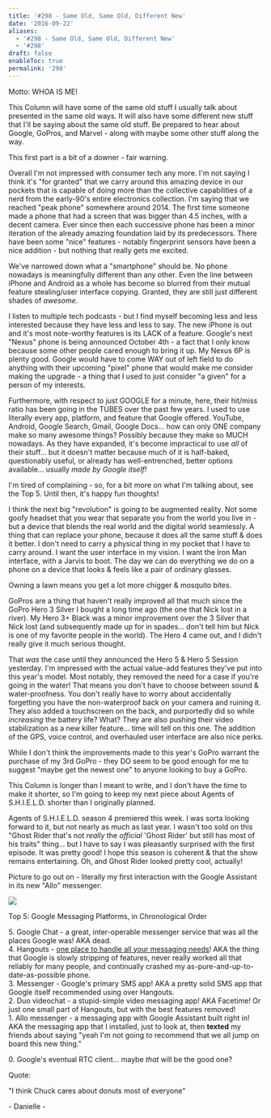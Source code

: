```yaml
---
title: '#298 - Same Old, Same Old, Different New'
date: '2016-09-22'
aliases:
  - '#298 - Same Old, Same Old, Different New'
  - '#298'
draft: false
enableToc: true
permalink: '298'
---
```


Motto: WHOA IS ME!

  
This Column will have some of the same old stuff I usually talk about presented in the same old ways. It will also have some different new stuff that I'll be saying about the same old stuff. Be prepared to hear about Google, GoPros, and Marvel - along with maybe some other stuff along the way.

  
This first part is a bit of a downer - fair warning.

  
Overall I'm not impressed with consumer tech any more. I'm not saying I think it's "for granted" that we carry around this amazing device in our pockets that is capable of doing more than the collective capabilities of a nerd from the early-90's entire electronics collection. I'm saying that we reached "peak phone" somewhere around 2014\. The first time someone made a phone that had a screen that was bigger than 4.5 inches, with a decent camera. Ever since then each successive phone has been a minor iteration of the already amazing foundation laid by its predecessors. There have been some "nice" features - notably fingerprint sensors have been a nice addition - but nothing that really gets me excited.

  
We've narrowed down what a "smartphone" should be. No phone nowadays is meaningfully different than any other. Even the line between iPhone and Android as a whole has become so blurred from their mutual feature stealing/user interface copying. Granted, they are still just different shades of _awesome_.

  
I listen to multiple tech podcasts - but I find myself becoming less and less interested because they have less and less to say. The new iPhone is out and it's most note-worthy features is its LACK of a feature. Google's next "Nexus" phone is being announced October 4th - a fact that I only know because some other people cared enough to bring it up. My Nexus 6P is plenty good. Google would have to come WAY out of left field to do anything with their upcoming "pixel" phone that would make me consider making the upgrade - a thing that I used to just consider "a given" for a person of my interests.

  
Furthermore, with respect to just GOOGLE for a minute, here, their hit/miss ratio has been going in the TUBES over the past few years. I used to use literally every app, platform, and feature that Google offered. YouTube, Android, Google Search, Gmail, Google Docs... how can only ONE company make so many awesome things? Possibly because they make so MUCH nowadays. As they have expanded, it's become impractical to use _all_ of their stuff... but it doesn't matter because much of it is half-baked, questionably useful, or already has well-entrenched, better options available... usually _made by Google itself!_

I'm tired of complaining - so, for a bit more on what I'm talking about, see the Top 5\. Until then, it's happy fun thoughts!

  
I think the next big "revolution" is going to be augmented reality. Not some goofy headset that you wear that separate you from the world you live in - but a device that blends the real world and the digital world seamlessly. A thing that can replace your phone, because it does all the same stuff & does it better. I don't need to carry a physical thing in my pocket that I have to carry around. I want the user interface in my vision. I want the Iron Man interface, with a Jarvis to boot. The day we can do everything we do on a phone on a device that looks & feels like a pair of ordinary glasses. 

  
Owning a lawn means you get a lot more chigger & mosquito bites.

  
GoPros are a thing that haven't really improved all that much since the GoPro Hero 3 Silver I bought a long time ago (the one that Nick lost in a river). My Hero 3+ Black was a minor improvement over the 3 Silver that Nick lost (and subsequently made up for in spades... don't tell him but Nick is one of my favorite people in the world). The Hero 4 came out, and I didn't really give it much serious thought.

  
That _was_ the case until they announced the Hero 5 & Hero 5 Session yesterday. I'm impressed with the actual value-add features they've put into this year's model. Most notably, they removed the need for a case if you're going in the water! That means you don't have to choose between sound & water-proofness. You don't really have to worry about accidentally forgetting you have the non-waterproof back on your camera and ruining it. They also added a touchscreen on the back, and purportedly did so while _increasing_ the battery life? What? They are also pushing their video stabilization as a new killer feature... time will tell on this one. The addition of the GPS, voice control, and overhauled user interface are also nice perks.

  
While I don't think the improvements made to this year's GoPro warrant the purchase of my 3rd GoPro - they DO seem to be good enough for me to suggest "maybe get the newest one" to anyone looking to buy a GoPro. 

  
This Column is longer than I meant to write, and I don't have the time to make it shorter, so I'm going to keep my next piece about Agents of S.H.I.E.L.D. shorter than I originally planned.

  
Agents of S.H.I.E.L.D. season 4 premiered this week. I was sorta looking forward to it, but not nearly as much as last year. I wasn't too sold on this "Ghost Rider that's not _really_ the _official_ 'Ghost Rider' but still has most of his traits" thing... but I have to say I was pleasantly surprised with the first episode. It was pretty good! I hope this season is coherent & that the show remains entertaining. Oh, and Ghost Rider looked pretty cool, actually!

  
Picture to go out on - literally my first interaction with the Google Assistant in its new "Allo" messenger:

[![](assets/298-1.png)](https://3.bp.blogspot.com/-NE3FjpOmp-E/V-STOoU8buI/AAAAAAACcPA/gyPVsf1c2CItAMQSVQKT1ucDQJE1zeGhwCKgB/s1600/Screenshot%5F20160921-213340.png)

  
Top 5: Google Messaging Platforms, in Chronological Order

5\. Google Chat - a great, inter-operable messenger service that was all the places Google was! AKA dead.   
4\. Hangouts - [one place to handle all your messaging needs](https://xkcd.com/927/)! AKA the thing that Google is slowly stripping of features, never really worked all that reliably for many people, and continually crashed my as-pure-and-up-to-date-as-possible phone.  
3\. Messenger - Google's primary SMS app! AKA a pretty solid SMS app that Google itself recommended using over Hangouts.  
2\. Duo videochat - a stupid-simple video messaging app! AKA Facetime! Or just one small part of Hangouts, but with the best features removed!  
1\. Allo messenger - a messaging app with Google Assistant built right in! AKA the messaging app that I installed, just to look at, then **texted** my friends about saying "yeah I'm not going to recommend that we all jump on board this new thing."

0\. Google's eventual RTC client... maybe _that_ will be the good one?

  
Quote:

"I think Chuck cares about donuts most of everyone"

\- Danielle -
